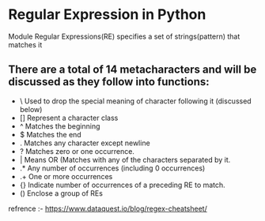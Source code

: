 # Regular Expression in Python
Module Regular Expressions(RE) specifies a set of strings(pattern) that matches it

## There are a total of 14 metacharacters and will be discussed as they follow into functions:

*  \    Used to drop the special meaning of character following it (discussed below)
*  []   Represent a character class
*  ^    Matches the beginning
*  $    Matches the end
*  .    Matches any character except newline
*  ?    Matches zero or one occurrence.
*  |    Means OR (Matches with any of the characters separated by it.
*  .*    Any number of occurrences (including 0 occurrences)
*  .+    One or more occurrences
*  {}   Indicate number of occurrences of a preceding RE to match.
*  ()   Enclose a group of REs

refrence :- https://www.dataquest.io/blog/regex-cheatsheet/
